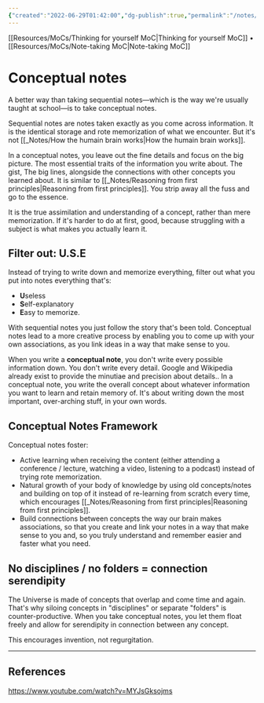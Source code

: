```yaml
---
{"created":"2022-06-29T01:42:00","dg-publish":true,"permalink":"/notes/conceptual-notes/","dgPassFrontmatter":true,"updated":"2024-12-22T16:24:17.264+01:00"}
---
```


[[Resources/MoCs/Thinking for yourself MoC\|Thinking for yourself MoC]] • [[Resources/MoCs/Note-taking MoC\|Note-taking MoC]]
# Conceptual notes
A better way than taking sequential notes—which is the way we're usually taught at school—is to take conceptual notes.

Sequential notes are notes taken exactly as you come across information. It is the identical storage and rote memorization of what we encounter. But it's not [[_Notes/How the humain brain works\|How the humain brain works]].

In a conceptual notes, you leave out the fine details and focus on the big picture. The most essential traits of the information you write about. The gist, The big lines, alongside the connections with other concepts you learned about. It is similar to [[_Notes/Reasoning from first principles\|Reasoning from first principles]]. You strip away all the fuss and go to the essence.

It is the true assimilation and understanding of a concept, rather than mere memorization.
If it's harder to do at first, good, because struggling with a subject is what makes you actually learn it.

## Filter out: U.S.E
Instead of trying to write down and memorize everything, filter out what you put into notes everything that's:
- **U**seless
- **S**elf-explanatory
- **E**asy to memorize.

With sequential notes you just follow the story that's been told. 
Conceptual notes lead to a more creative process by enabling you to come up with your own associations, as you link ideas in a way that make sense to you.

When you write a **conceptual note**, you don't write every possible information down. You don't write every detail. Google and Wikipedia already exist to provide the minutiae and precision about details.. In a conceptual note, you write the overall concept about whatever information you want to learn and retain memory of.
It's about writing down the most important, over-arching stuff, in your own words.
## Conceptual Notes Framework
Conceptual notes foster:
- Active learning when receiving the content (either attending a conference / lecture, watching a video, listening to a podcast) instead of trying rote memorization.
- Natural growth of your body of knowledge by using old concepts/notes and building on top of it instead of re-learning from scratch every time, which encourages [[_Notes/Reasoning from first principles\|Reasoning from first principles]].
- Build connections between concepts the way our brain makes associations, so that you create and link your notes in a way that make sense to you and, so you truly understand and remember easier and faster what you need.

## No disciplines / no folders = connection serendipity
The Universe is made of concepts that overlap and come time and again. That's why siloing concepts in "disciplines" or separate "folders" is counter-productive. When you take conceptual notes, you let them float freely and allow for serendipity in connection between any concept.

This encourages invention, not regurgitation.

---
## References
https://www.youtube.com/watch?v=MYJsGksojms